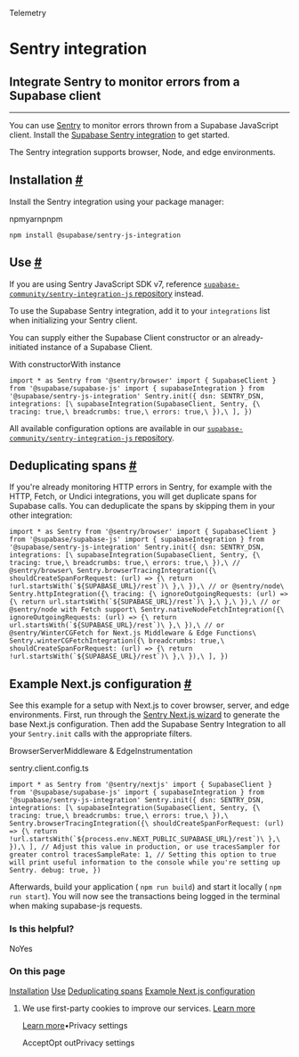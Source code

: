Telemetry

# Sentry integration

## Integrate Sentry to monitor errors from a Supabase client

* * *

You can use [Sentry](https://sentry.io/welcome/) to monitor errors thrown from a Supabase JavaScript client. Install the [Supabase Sentry integration](https://github.com/supabase-community/sentry-integration-js) to get started.

The Sentry integration supports browser, Node, and edge environments.

## Installation [\#](https://supabase.com/docs/guides/telemetry/sentry-monitoring\#installation)

Install the Sentry integration using your package manager:

npmyarnpnpm

`
npm install @supabase/sentry-js-integration
`

## Use [\#](https://supabase.com/docs/guides/telemetry/sentry-monitoring\#use)

If you are using Sentry JavaScript SDK v7, reference [`supabase-community/sentry-integration-js` repository](https://github.com/supabase-community/sentry-integration-js/blob/master/README-7v.md) instead.

To use the Supabase Sentry integration, add it to your `integrations` list when initializing your Sentry client.

You can supply either the Supabase Client constructor or an already-initiated instance of a Supabase Client.

With constructorWith instance

`
import * as Sentry from '@sentry/browser'
import { SupabaseClient } from '@supabase/supabase-js'
import { supabaseIntegration } from '@supabase/sentry-js-integration'
Sentry.init({
dsn: SENTRY_DSN,
integrations: [\
    supabaseIntegration(SupabaseClient, Sentry, {\
      tracing: true,\
      breadcrumbs: true,\
      errors: true,\
    }),\
],
})
`

All available configuration options are available in our [`supabase-community/sentry-integration-js` repository](https://github.com/supabase-community/sentry-integration-js/blob/master/README.md#options).

## Deduplicating spans [\#](https://supabase.com/docs/guides/telemetry/sentry-monitoring\#deduplicating-spans)

If you're already monitoring HTTP errors in Sentry, for example with the HTTP, Fetch, or Undici integrations, you will get duplicate spans for Supabase calls. You can deduplicate the spans by skipping them in your other integration:

``
import * as Sentry from '@sentry/browser'
import { SupabaseClient } from '@supabase/supabase-js'
import { supabaseIntegration } from '@supabase/sentry-js-integration'
Sentry.init({
dsn: SENTRY_DSN,
integrations: [\
    supabaseIntegration(SupabaseClient, Sentry, {\
      tracing: true,\
      breadcrumbs: true,\
      errors: true,\
    }),\
    // @sentry/browser\
    Sentry.browserTracingIntegration({\
      shouldCreateSpanForRequest: (url) => {\
        return !url.startsWith(`${SUPABASE_URL}/rest`)\
      },\
    }),\
    // or @sentry/node\
    Sentry.httpIntegration({\
      tracing: {\
        ignoreOutgoingRequests: (url) => {\
          return url.startsWith(`${SUPABASE_URL}/rest`)\
        },\
      },\
    }),\
    // or @sentry/node with Fetch support\
    Sentry.nativeNodeFetchIntegration({\
      ignoreOutgoingRequests: (url) => {\
        return url.startsWith(`${SUPABASE_URL}/rest`)\
      },\
    }),\
    // or @sentry/WinterCGFetch for Next.js Middleware & Edge Functions\
    Sentry.winterCGFetchIntegration({\
      breadcrumbs: true,\
      shouldCreateSpanForRequest: (url) => {\
        return !url.startsWith(`${SUPABASE_URL}/rest`)\
      },\
    }),\
],
})
``

## Example Next.js configuration [\#](https://supabase.com/docs/guides/telemetry/sentry-monitoring\#example-nextjs-configuration)

See this example for a setup with Next.js to cover browser, server, and edge environments. First, run through the [Sentry Next.js wizard](https://docs.sentry.io/platforms/javascript/guides/nextjs/#install) to generate the base Next.js configuration. Then add the Supabase Sentry Integration to all your `Sentry.init` calls with the appropriate filters.

BrowserServerMiddleware & EdgeInstrumentation

sentry.client.config.ts

``
import * as Sentry from '@sentry/nextjs'
import { SupabaseClient } from '@supabase/supabase-js'
import { supabaseIntegration } from '@supabase/sentry-js-integration'
Sentry.init({
dsn: SENTRY_DSN,
integrations: [\
    supabaseIntegration(SupabaseClient, Sentry, {\
      tracing: true,\
      breadcrumbs: true,\
      errors: true,\
    }),\
    Sentry.browserTracingIntegration({\
      shouldCreateSpanForRequest: (url) => {\
        return !url.startsWith(`${process.env.NEXT_PUBLIC_SUPABASE_URL}/rest`)\
      },\
    }),\
],
// Adjust this value in production, or use tracesSampler for greater control
tracesSampleRate: 1,
// Setting this option to true will print useful information to the console while you're setting up Sentry.
debug: true,
})
``

Afterwards, build your application ( `npm run build`) and start it locally ( `npm run start`). You will now see the transactions being logged in the terminal when making supabase-js requests.

### Is this helpful?

NoYes

### On this page

[Installation](https://supabase.com/docs/guides/telemetry/sentry-monitoring#installation) [Use](https://supabase.com/docs/guides/telemetry/sentry-monitoring#use) [Deduplicating spans](https://supabase.com/docs/guides/telemetry/sentry-monitoring#deduplicating-spans) [Example Next.js configuration](https://supabase.com/docs/guides/telemetry/sentry-monitoring#example-nextjs-configuration)

1. We use first-party cookies to improve our services. [Learn more](https://supabase.com/privacy#8-cookies-and-similar-technologies-used-on-our-european-services)



   [Learn more](https://supabase.com/privacy#8-cookies-and-similar-technologies-used-on-our-european-services)•Privacy settings





   AcceptOpt outPrivacy settings